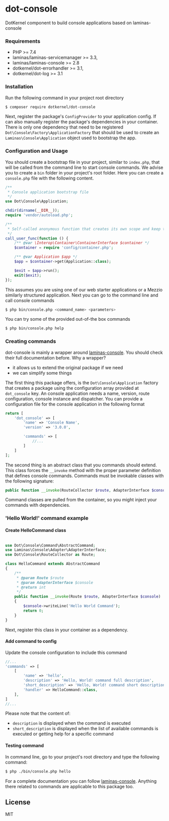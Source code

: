 # dot-console

DotKernel component to build console applications based on laminas-console

### Requirements
- PHP >= 7.4
- laminas/laminas-servicemanager >= 3.3,
- laminas/laminas-console >= 2.8
- dotkernel/dot-errorhandler >= 3.1,
- dotkernel/dot-log >= 3.1


### Installation
Run the following command in your project root directory
```bash
$ composer require dotkernel/dot-console
```

Next, register the package's `ConfigProvider` to your application config. If can also manually register the package's dependencies in your container. There is only one dependency that need to be registered `Dot\Console\Factory\ApplicationFactory` that should be used to create an `Laminas\Console\Application` object used to bootstrap the app.

### Configuration and Usage
You should create a bootstrap file in your project, similar to `index.php`, that will be called from the command line to start console commands. We advise you to create a `bin` folder in your project's root folder. Here you can create a `console.php` file with the following content.
```php
/**
 * Console application bootstrap file
 */
use Dot\Console\Application;

chdir(dirname(__DIR__));
require 'vendor/autoload.php';

/**
 * Self-called anonymous function that creates its own scope and keep the global namespace clean.
 */
call_user_func(function () {
    /** @var \Interop\Container\ContainerInterface $container */
    $container = require 'config/container.php';

    /** @var Application $app */
    $app = $container->get(Application::class);

    $exit = $app->run();
    exit($exit);
});
```

This assumes you are using one of our web starter applications or a Mezzio similarly structured application.
Next you can go to the command line and call console commands

```bash
$ php bin/console.php <command_name> <parameters>
```

You can try some of the provided out-of-the box commands
```bash
$ php bin/console.php help
```

### Creating commands

dot-console is mainly a wrapper around [laminas-console](https://github.com/laminas/laminas-console). You should check their full documentation before.
Why a wrapper?
* it allows us to extend the original package if we need
* we can simplify some things

The first thing this package offers, is the `Dot\Console\Application` factory that creates a package using the configuration array provided at `dot_console` key. An console application needs a name, version, route configuration, console instance and dispatcher.
You can provide a configuration file for the console application in the following format
```php
return [
    'dot_console' => [
        'name' => 'Console Name',
        'version' => '3.0.0',

        'commands' => [
            //...
        ]
    ]
];
```
The second thing is an abstract class that you commands should extend. This class forces the `__invoke` method with the proper parameter definition that defines console commands.
Commands must be invokable classes with the following signature:
```php
public function __invoke(RouteCollector $route, AdapterInterface $console)
```

Command classes are pulled from the container, so you might inject your commands with dependencies.

### 'Hello World!' command example
#### Create HelloCommand class

```php

use Dot\Console\Command\AbstractCommand;
use Laminas\Console\Adapter\AdapterInterface;
use Dot\Console\RouteCollector as Route;

class HelloCommand extends AbstractCommand
{
    /**
     * @param Route $route
     * @param AdapterInterface $console
     * @return int
     */
    public function __invoke(Route $route, AdapterInterface $console)
    {
        $console->writeLine('Hello World Command');
        return 0;
    }
}
```

Next, register this class in your container as a dependency.

#### Add command to config 
Update the console configuration to include this command
```php
//...
'commands' => [
    [
        'name' => 'hello',
        'description' => 'Hello, World! command full description',
        'short_description' => 'Hello, World! command short description',
        'handler' => HelloCommand::class,
    ],
]
//...
```
Please note that the content of:
- `description` is displayed when the command is executed
- `short_description` is displayed when the list of available commands is executed or getting help for a specific command

#### Testing command 
In command line, go to your project's root directory and type the following command:
```bash
$ php ./bin/console.php hello
```

For a complete documentation you can follow  [laminas-console](https://github.com/laminas/laminas-console). Anything there related to commands are applicable to this package too.

## License
MIT

